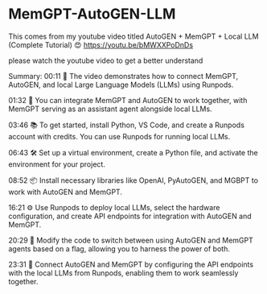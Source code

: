 # MemGPT-AutoGEN-LLM
This comes from my youtube video titled
AutoGEN + MemGPT + Local LLM (Complete Tutorial) 😍
https://youtu.be/bMWXXPoDnDs

please watch the youtube video to get a better understand

Summary:
00:11 🚀 The video demonstrates how to connect MemGPT, AutoGEN, and local Large Language Models (LLMs) using Runpods.

01:32 🤖 You can integrate MemGPT and AutoGEN to work together, with MemGPT serving as an assistant agent alongside local LLMs.

03:46 📚 To get started, install Python, VS Code, and create a Runpods account with credits. You can use Runpods for running local LLMs.

06:43 🛠️ Set up a virtual environment, create a Python file, and activate the environment for your project.

08:52 📦 Install necessary libraries like OpenAI, PyAutoGEN, and MGBPT to work with AutoGEN and MemGPT.

16:21 ⚙️ Use Runpods to deploy local LLMs, select the hardware configuration, and create API endpoints for integration with AutoGEN and MemGPT.

20:29 🔄 Modify the code to switch between using AutoGEN and MemGPT agents based on a flag, allowing you to harness the power of both.

23:31 🤝 Connect AutoGEN and MemGPT by configuring the API endpoints with the local LLMs from Runpods, enabling them to work seamlessly together.

